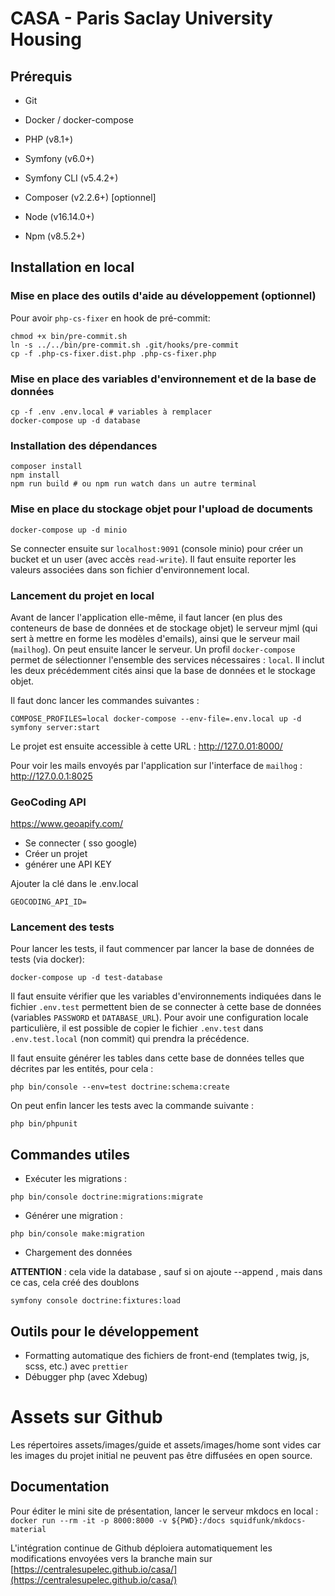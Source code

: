 # CASA - Paris Saclay University Housing

## Prérequis

* Git
* Docker / docker-compose


* PHP (v8.1+)
* Symfony (v6.0+)
* Symfony CLI (v5.4.2+)
* Composer (v2.2.6+) [optionnel]


* Node (v16.14.0+)
* Npm (v8.5.2+)

## Installation en local

### Mise en place des outils d'aide au développement (optionnel)

Pour avoir `php-cs-fixer` en hook de pré-commit:

```
chmod +x bin/pre-commit.sh
ln -s ../../bin/pre-commit.sh .git/hooks/pre-commit
cp -f .php-cs-fixer.dist.php .php-cs-fixer.php
```

### Mise en place des variables d'environnement et de la base de données

```
cp -f .env .env.local # variables à remplacer
docker-compose up -d database
```

### Installation des dépendances
```
composer install
npm install
npm run build # ou npm run watch dans un autre terminal
```

### Mise en place du stockage objet pour l'upload de documents

```
docker-compose up -d minio
```

Se connecter ensuite sur `localhost:9091` (console minio) pour créer un bucket et un user (avec accès `read-write`). Il
faut ensuite reporter les valeurs associées dans son fichier d'environnement local.

### Lancement du projet en local

Avant de lancer l'application elle-même, il faut lancer (en plus des conteneurs de base de données et de stockage objet)
le serveur mjml (qui sert à mettre en forme les modèles d'emails), ainsi que le serveur mail (`mailhog`). On peut
ensuite lancer le serveur. Un profil `docker-compose` permet de sélectionner l'ensemble des services nécessaires :
`local`. Il inclut les deux précédemment cités ainsi que la base de données et le stockage objet.

Il faut donc lancer les commandes suivantes :

```
COMPOSE_PROFILES=local docker-compose --env-file=.env.local up -d
symfony server:start
```

Le projet est ensuite accessible à cette URL : http://127.0.01:8000/

Pour voir les mails envoyés par l'application sur l'interface de `mailhog` : http://127.0.0.1:8025

### GeoCoding API 

https://www.geoapify.com/

* Se connecter ( sso google) 
* Créer un projet 
* générer une API KEY

Ajouter la clé dans le .env.local 
```
GEOCODING_API_ID=
```

### Lancement des tests

Pour lancer les tests, il faut commencer par lancer la base de données de tests (via docker):

```
docker-compose up -d test-database
```

Il faut ensuite vérifier que les variables d'environnements indiquées dans le fichier `.env.test` permettent bien de se
connecter à cette base de données (variables `PASSWORD` et `DATABASE_URL`). Pour avoir une configuration locale
particulière, il est possible de copier le fichier `.env.test` dans `.env.test.local` (non commit) qui prendra la
précédence.

Il faut ensuite générer les tables dans cette base de données telles que décrites par les entités, pour cela :

```
php bin/console --env=test doctrine:schema:create
```

On peut enfin lancer les tests avec la commande suivante :

```
php bin/phpunit
```


## Commandes utiles

* Exécuter les migrations :
```
php bin/console doctrine:migrations:migrate
```

* Générer une migration :
```
php bin/console make:migration
```

* Chargement des données 

**ATTENTION** : cela vide la database , sauf si on ajoute --append , mais dans ce cas, cela créé des doublons
```
symfony console doctrine:fixtures:load 
```

## Outils pour le développement

* Formatting automatique des fichiers de front-end (templates twig, js, scss, etc.) avec `prettier`
* Débugger php (avec Xdebug)

# Assets sur Github

Les répertoires assets/images/guide et assets/images/home sont vides car les images du projet initial ne peuvent pas être diffusées en open source. 

## Documentation

Pour éditer le mini site de présentation, lancer le serveur mkdocs en local : `docker run --rm -it -p 8000:8000 -v ${PWD}:/docs squidfunk/mkdocs-material`

L'intégration continue de Github déploiera automatiquement les modifications envoyées vers la branche main sur [https://centralesupelec.github.io/casa/](https://centralesupelec.github.io/casa/)
